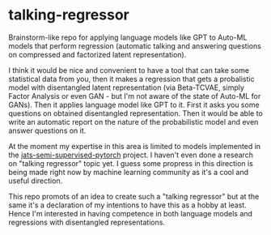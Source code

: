 # talking-regressor

Brainstorm-like repo for applying language models like GPT to Auto-ML models that perform regression (automatic talking and answering questions on compressed and factorized latent representation).

I think it would be nice and convenient to have a tool that can take some statistical data from you, then it makes a regression that gets a probalistic model with disentangled latent representation (via Beta-TCVAE, simply Factor Analysis or even GAN - but I'm not aware of the state of Auto-ML for GANs). Then it applies language model like GPT to it. First it asks you some questions on obtained disentangled representation. Then it would be able to write an automatic report on the nature of the probabilistic model and even answer questions on it.

At the moment my expertise in this area is limited to models implemented in the [jats-semi-supervised-pytorch](https://github.com/kiwi0fruit/jats-semi-supervised-pytorch) project. I haven't even done a research on "talking regressor" topic yet. I guess some propress in this direction is being made right now by machine learning community as it's a cool and useful direction.

This repo promots of an idea to create such a "talking regressor" but at the same it's a declaration of my intentions to have this as a hobby at least. Hence I'm interested in having competence in both language models and regressions with disentangled representations.
